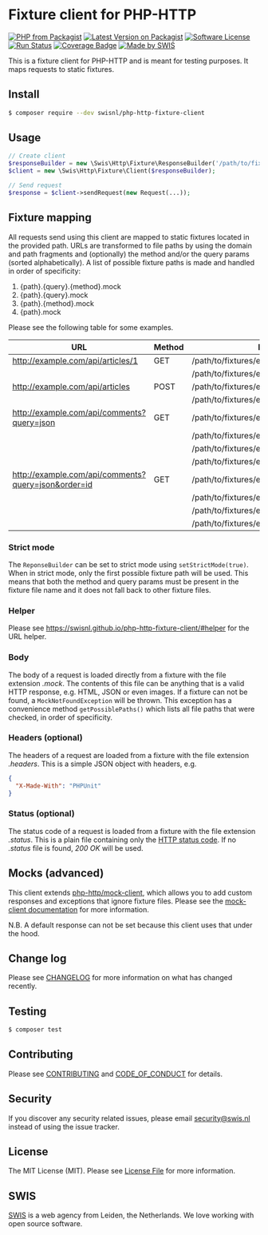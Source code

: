 # Fixture client for PHP-HTTP

[![PHP from Packagist](https://img.shields.io/packagist/php-v/swisnl/php-http-fixture-client.svg)](https://packagist.org/packages/swisnl/php-http-fixture-client)
[![Latest Version on Packagist](https://img.shields.io/packagist/v/swisnl/php-http-fixture-client.svg)](https://packagist.org/packages/swisnl/php-http-fixture-client)
[![Software License](https://img.shields.io/packagist/l/swisnl/php-http-fixture-client.svg)](https://github.com/swisnl/php-http-fixture-client/blob/master/LICENSE) 
[![Run Status](https://api.shippable.com/projects/5a7d7deb260fde0600abe59e/badge?branch=master)](https://app.shippable.com/github/swisnl/php-http-fixture-client)
[![Coverage Badge](https://api.shippable.com/projects/5a7d7deb260fde0600abe59e/coverageBadge?branch=master)](https://app.shippable.com/github/swisnl/php-http-fixture-client)
[![Made by SWIS](https://img.shields.io/badge/%F0%9F%9A%80-made%20by%20SWIS-%23D9021B.svg)](https://www.swis.nl)

This is a fixture client for PHP-HTTP and is meant for testing purposes.
It maps requests to static fixtures.

## Install

``` bash
$ composer require --dev swisnl/php-http-fixture-client
```

## Usage

``` php
// Create client
$responseBuilder = new \Swis\Http\Fixture\ResponseBuilder('/path/to/fixtures');
$client = new \Swis\Http\Fixture\Client($responseBuilder);

// Send request
$response = $client->sendRequest(new Request(...));
```

## Fixture mapping

All requests send using this client are mapped to static fixtures located in the provided path.
URLs are transformed to file paths by using the domain and path fragments and (optionally) the method and/or the query params (sorted alphabetically).
A list of possible fixture paths is made and handled in order of specificity:

 1. {path}.{query}.{method}.mock
 2. {path}.{query}.mock
 3. {path}.{method}.mock
 4. {path}.mock

Please see the following table for some examples.

| URL | Method | Possible fixtures (in order of specificity) |
| --- | ------ | ------------------------------------------- |
| http://example.com/api/articles/1 | GET | /path/to/fixtures/example.com/api/articles/1.get.mock |
|                                   |     | /path/to/fixtures/example.com/api/articles/1.mock |
| http://example.com/api/articles | POST | /path/to/fixtures/example.com/api/articles.post.mock |
|                                 |      | /path/to/fixtures/example.com/api/articles.mock |
| http://example.com/api/comments?query=json | GET | /path/to/fixtures/example.com/api/comments.query=json.get.mock |
|                                            |     | /path/to/fixtures/example.com/api/comments.query=json.mock |
|                                            |     | /path/to/fixtures/example.com/api/comments.get.mock |
|                                            |     | /path/to/fixtures/example.com/api/comments.mock |
| http://example.com/api/comments?query=json&order=id | GET | /path/to/fixtures/example.com/api/comments.order=id&query=json.get.mock |
|                                                     |     | /path/to/fixtures/example.com/api/comments.order=id&query=json.mock |
|                                                     |     | /path/to/fixtures/example.com/api/comments.get.mock |
|                                                     |     | /path/to/fixtures/example.com/api/comments.mock |

### Strict mode
The `ReponseBuilder` can be set to strict mode using `setStrictMode(true)`.
When in strict mode, only the first possible fixture path will be used.
This means that both the method and query params must be present in the fixture file name and it does not fall back to other fixture files.

### Helper
<UrlHelper>Please see <a href="https://swisnl.github.io/php-http-fixture-client/#helper">https://swisnl.github.io/php-http-fixture-client/#helper</a> for the URL helper.</UrlHelper>

### Body

The body of a request is loaded directly from a fixture with the file extension _.mock_.
The contents of this file can be anything that is a valid HTTP response, e.g. HTML, JSON or even images. 
If a fixture can not be found, a `MockNotFoundException` will be thrown.
This exception has a convenience method `getPossiblePaths()` which lists all file paths that were checked, in order of specificity.

### Headers (optional)

The headers of a request are loaded from a fixture with the file extension _.headers_.
This is a simple JSON object with headers, e.g.
``` json
{
  "X-Made-With": "PHPUnit"
}
```

### Status (optional)

The status code of a request is loaded from a fixture with the file extension _.status_.
This is a plain file containing only the [HTTP status code](https://httpstatuses.com/).
If no _.status_ file is found, _200 OK_ will be used.

## Mocks (advanced)

This client extends [php-http/mock-client](https://github.com/php-http/mock-client), which allows you to add custom responses and exceptions that ignore fixture files. Please see the [mock-client documentation](https://github.com/php-http/mock-client#documentation) for more information.

N.B. A default response can not be set because this client uses that under the hood.

## Change log

Please see [CHANGELOG](https://github.com/swisnl/php-http-fixture-client/blob/master/CHANGELOG.md) for more information on what has changed recently.

## Testing

``` bash
$ composer test
```

## Contributing

Please see [CONTRIBUTING](https://github.com/swisnl/php-http-fixture-client/blob/master/CONTRIBUTING.md) and [CODE_OF_CONDUCT](https://github.com/swisnl/php-http-fixture-client/blob/master/CODE_OF_CONDUCT.md) for details.

## Security

If you discover any security related issues, please email security@swis.nl instead of using the issue tracker.

## License

The MIT License (MIT). Please see [License File](https://github.com/swisnl/php-http-fixture-client/blob/master/LICENSE.md) for more information.

## SWIS

[SWIS](https://www.swis.nl) is a web agency from Leiden, the Netherlands. We love working with open source software. 
